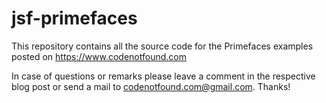 # jsf-primefaces

This repository contains all the source code for the Primefaces examples posted on https://www.codenotfound.com

In case of questions or remarks please leave a comment in the respective blog post or send a mail to codenotfound.com@gmail.com. Thanks!
